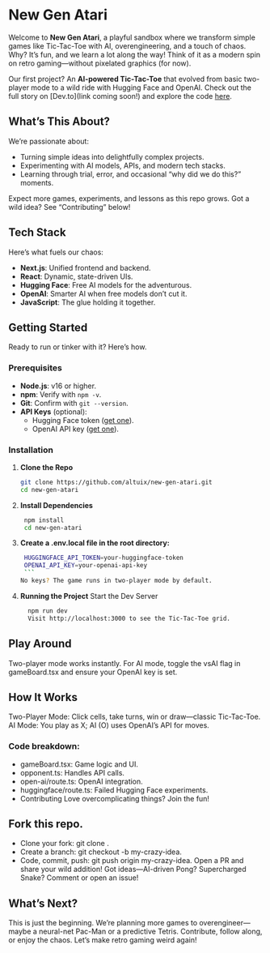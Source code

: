 # New Gen Atari

Welcome to **New Gen Atari**, a playful sandbox where we transform simple games like Tic-Tac-Toe with AI, overengineering, and a touch of chaos. Why? It’s fun, and we learn a lot along the way! Think of it as a modern spin on retro gaming—without pixelated graphics (for now).

Our first project? An **AI-powered Tic-Tac-Toe** that evolved from basic two-player mode to a wild ride with Hugging Face and OpenAI. Check out the full story on [Dev.to](link coming soon!) and explore the code [here](https://github.com/altuix/new-gen-atari).

## What’s This About?

We’re passionate about:

- Turning simple ideas into delightfully complex projects.
- Experimenting with AI models, APIs, and modern tech stacks.
- Learning through trial, error, and occasional “why did we do this?” moments.

Expect more games, experiments, and lessons as this repo grows. Got a wild idea? See “Contributing” below!

## Tech Stack

Here’s what fuels our chaos:

- **Next.js**: Unified frontend and backend.
- **React**: Dynamic, state-driven UIs.
- **Hugging Face**: Free AI models for the adventurous.
- **OpenAI**: Smarter AI when free models don’t cut it.
- **JavaScript**: The glue holding it together.

## Getting Started

Ready to run or tinker with it? Here’s how.

### Prerequisites

- **Node.js**: v16 or higher.
- **npm**: Verify with `npm -v`.
- **Git**: Confirm with `git --version`.
- **API Keys** (optional):
  - Hugging Face token ([get one](https://huggingface.co)).
  - OpenAI API key ([get one](https://openai.com)).

### Installation

1. **Clone the Repo**
   ```bash
   git clone https://github.com/altuix/new-gen-atari.git
   cd new-gen-atari
   ```
2. **Install Dependencies**

   ```bash
    npm install
    cd new-gen-atari
   ```

3. **Create a .env.local file in the root directory:**

   ````bash
    HUGGINGFACE_API_TOKEN=your-huggingface-token
    OPENAI_API_KEY=your-openai-api-key
    ```
   No keys? The game runs in two-player mode by default.

   ````

4. **Running the Project**
   Start the Dev Server
   ```bash
     npm run dev
     Visit http://localhost:3000 to see the Tic-Tac-Toe grid.
   ```

## Play Around

Two-player mode works instantly.
For AI mode, toggle the vsAI flag in gameBoard.tsx and ensure your OpenAI key is set.

## How It Works

Two-Player Mode: Click cells, take turns, win or draw—classic Tic-Tac-Toe.
AI Mode: You play as X; AI (O) uses OpenAI’s API for moves.

### Code breakdown:

- gameBoard.tsx: Game logic and UI.
- opponent.ts: Handles API calls.
- open-ai/route.ts: OpenAI integration.
- huggingface/route.ts: Failed Hugging Face experiments.
- Contributing
  Love overcomplicating things? Join the fun!

## Fork this repo.

- Clone your fork: git clone <your-fork-url>.
- Create a branch: git checkout -b my-crazy-idea.
- Code, commit, push: git push origin my-crazy-idea.
  Open a PR and share your wild addition!
  Got ideas—AI-driven Pong? Supercharged Snake? Comment or open an issue!

## What’s Next?

This is just the beginning. We’re planning more games to overengineer—maybe a neural-net Pac-Man or a predictive Tetris. Contribute, follow along, or enjoy the chaos. Let’s make retro gaming weird again!
